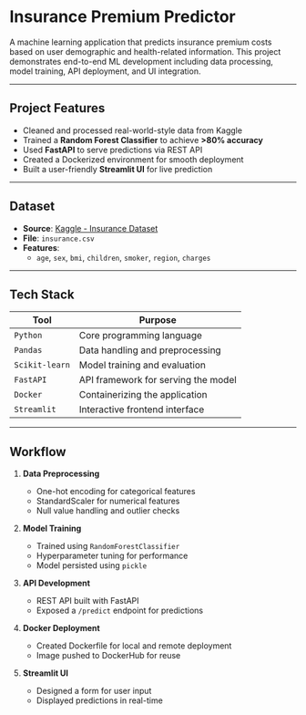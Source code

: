 #  Insurance Premium Predictor

A machine learning application that predicts insurance premium costs based on user demographic and health-related information. This project demonstrates end-to-end ML development including data processing, model training, API deployment, and UI integration.

---

##  Project Features

- Cleaned and processed real-world-style data from Kaggle  
- Trained a **Random Forest Classifier** to achieve **>80% accuracy**  
- Used **FastAPI** to serve predictions via REST API  
- Created a Dockerized environment for smooth deployment  
- Built a user-friendly **Streamlit UI** for live prediction

---

##  Dataset

- **Source**: [Kaggle - Insurance Dataset](https://www.kaggle.com/datasets/mirichoi0218/insurance)  
- **File**: `insurance.csv`  
- **Features**:
  - `age`, `sex`, `bmi`, `children`, `smoker`, `region`, `charges`

---

##  Tech Stack

| Tool        | Purpose                            |
|-------------|-------------------------------------|
| `Python`    | Core programming language           |
| `Pandas`    | Data handling and preprocessing     |
| `Scikit-learn` | Model training and evaluation    |
| `FastAPI`   | API framework for serving the model |
| `Docker`    | Containerizing the application      |
| `Streamlit` | Interactive frontend interface      |

---

##  Workflow

1. **Data Preprocessing**
   - One-hot encoding for categorical features
   - StandardScaler for numerical features
   - Null value handling and outlier checks

2. **Model Training**
   - Trained using `RandomForestClassifier`
   - Hyperparameter tuning for performance
   - Model persisted using `pickle`

3. **API Development**
   - REST API built with FastAPI
   - Exposed a `/predict` endpoint for predictions

4. **Docker Deployment**
   - Created Dockerfile for local and remote deployment
   - Image pushed to DockerHub for reuse

5. **Streamlit UI**
   - Designed a form for user input
   - Displayed predictions in real-time



